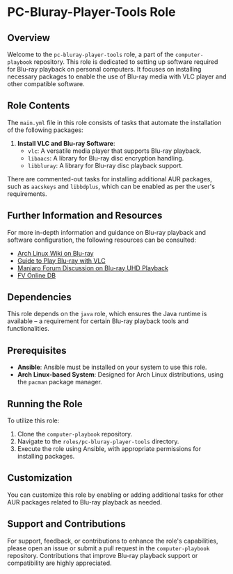 # PC-Bluray-Player-Tools Role

## Overview
Welcome to the `pc-bluray-player-tools` role, a part of the `computer-playbook` repository. This role is dedicated to setting up software required for Blu-ray playback on personal computers. It focuses on installing necessary packages to enable the use of Blu-ray media with VLC player and other compatible software.

## Role Contents
The `main.yml` file in this role consists of tasks that automate the installation of the following packages:
1. **Install VLC and Blu-ray Software**:
   - `vlc`: A versatile media player that supports Blu-ray playback.
   - `libaacs`: A library for Blu-ray disc encryption handling.
   - `libbluray`: A library for Blu-ray disc playback support.

There are commented-out tasks for installing additional AUR packages, such as `aacskeys` and `libbdplus`, which can be enabled as per the user's requirements.

## Further Information and Resources
For more in-depth information and guidance on Blu-ray playback and software configuration, the following resources can be consulted:
- [Arch Linux Wiki on Blu-ray](https://wiki.archlinux.org/title/Blu-ray#Using_aacskeys)
- [Guide to Play Blu-ray with VLC](https://videobyte.de/play-blu-ray-with-vlc)
- [Manjaro Forum Discussion on Blu-ray UHD Playback](https://archived.forum.manjaro.org/t/wie-kann-ich-bluray-uhd-abspielen/127396/12)
- [FV Online DB](http://fvonline-db.bplaced.net/)

## Dependencies
This role depends on the `java` role, which ensures the Java runtime is available – a requirement for certain Blu-ray playback tools and functionalities.

## Prerequisites
- **Ansible**: Ansible must be installed on your system to use this role.
- **Arch Linux-based System**: Designed for Arch Linux distributions, using the `pacman` package manager.

## Running the Role
To utilize this role:
1. Clone the `computer-playbook` repository.
2. Navigate to the `roles/pc-bluray-player-tools` directory.
3. Execute the role using Ansible, with appropriate permissions for installing packages.

## Customization
You can customize this role by enabling or adding additional tasks for other AUR packages related to Blu-ray playback as needed.

## Support and Contributions
For support, feedback, or contributions to enhance the role's capabilities, please open an issue or submit a pull request in the `computer-playbook` repository. Contributions that improve Blu-ray playback support or compatibility are highly appreciated.